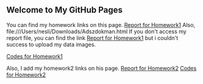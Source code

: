 ## Welcome to My GitHub Pages
You can find my homework links on this page.
[Report for Homework1](https://github.com/BU-IE-582/fall-24-neslihantartici/blob/main/report%20for%20hw1.docx.pdf)
Also, file:///Users/nesli/Downloads/Adszdokman.html
If you don't access my report file, you can find the link [Report for Homework1]( https://github.com/BU-IE-582/fall-24-neslihantartici/blob/main/hw1_neslihantartici.docx.md ) but i couldn't success to upload my data images. 

[Codes for Homework1]( https://github.com/BU-IE-582/fall-24-neslihantartici/blob/main/codes%20for%20hw1 )

Also, I add my homework2 links on his page.
[Report for Homework2](https://github.com/BU-IE-582/fall-24-neslihantartici/blob/main/hw2_neslihantartıcı.docx.pdf )
[Codes for Homework2]( https://github.com/BU-IE-582/fall-24-neslihantartici/blob/main/codes )
